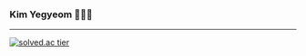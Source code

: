 ### Kim Yegyeom 👩🏻‍💻

--- 
[![solved.ac tier](http://mazassumnida.wtf/api/v2/generate_badge?boj=yegyeom99)](https://solved.ac/yegyeom99)

<!--
**yegyeom/yegyeom** is a ✨ _special_ ✨ repository because its `README.md` (this file) appears on your GitHub profile.

Here are some ideas to get you started:

- 🔭 I’m currently working on ...
- 🌱 I’m currently learning ...
- 👯 I’m looking to collaborate on ...
- 🤔 I’m looking for help with ...
- 💬 Ask me about ...
- 📫 How to reach me: ...
- 😄 Pronouns: ...
- ⚡ Fun fact: ...
-->
